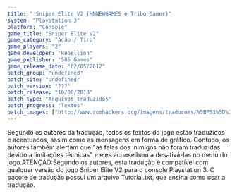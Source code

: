 ```yaml
---
title: " Sniper Elite V2 (HNNEWGAMES e Tribo Gamer)"
system: "Playstation 3"
platform: "Console"
game_title: "Sniper Elite V2"
game_category: "Ação / Tiro"
game_players: "2"
game_developer: "Rebellion"
game_publisher: "505 Games"
game_release_date: "02/05/2012"
patch_group: "undefined"
patch_site: "undefined"
patch_version: "???"
patch_release: "10/06/2018"
patch_type: "Arquivos traduzidos"
patch_progress: "Textos"
patch_images: ["http://www.romhackers.org/imagens/traducoes/%5BPS3%5D%20Sniper%20Elite%20V2%20-%20HNNEWGAMES%20e%20Tribo%20Gamer%20-%201.jpg","http://www.romhackers.org/imagens/traducoes/%5BPS3%5D%20Sniper%20Elite%20V2%20-%20HNNEWGAMES%20e%20Tribo%20Gamer%20-%202.jpg","http://www.romhackers.org/imagens/traducoes/%5BPS3%5D%20Sniper%20Elite%20V2%20-%20HNNEWGAMES%20e%20Tribo%20Gamer%20-%203.jpg"]
---
```

Segundo os autores da tradução, todos os textos do jogo estão traduzidos e acentuados, assim como as mensagens em forma de gráfico. Contudo, os autores também alertam que "as falas dos inimigos não foram traduzidas devido a limitações técnicas" e eles aconselham a desativá-las no menu do jogo.ATENÇÃO:Segundo os autores, esta tradução é compatível com qualquer versão do jogo Sniper Elite V2 para o console Playstation 3. O pacote de tradução possui um arquivo Tutorial.txt, que ensina como usar a tradução.